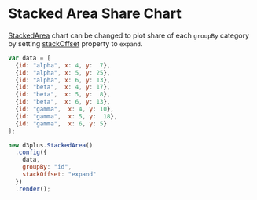 # Stacked Area Share Chart

[StackedArea](http://d3plus.org/docs/#StackedArea) chart can be changed to plot share of each `groupBy` category by setting [stackOffset](http://d3plus.org/docs/#Plot.stackOffset) property to `expand`.

```js
var data = [
  {id: "alpha", x: 4, y:  7},
  {id: "alpha", x: 5, y: 25},
  {id: "alpha", x: 6, y: 13},
  {id: "beta",  x: 4, y: 17},
  {id: "beta",  x: 5, y:  8},
  {id: "beta",  x: 6, y: 13},
  {id: "gamma",  x: 4, y: 10},
  {id: "gamma",  x: 5, y:  18},
  {id: "gamma",  x: 6, y: 5}
];

new d3plus.StackedArea()
  .config({
    data,
    groupBy: "id",
    stackOffset: "expand"
  })
  .render();
```

